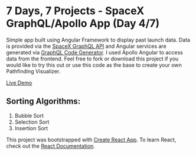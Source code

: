 # 7 Days, 7 Projects - SpaceX GraphQL/Apollo App (Day 4/7)

Simple app built using Angular Framework to display past launch data. Data is provided via the [SpaceX GraphQL API](https://api.spacex.land/graphql/ "SpaceX GraphQL API") and Angular services are generated via [GraphQL Code Generator](https://www.graphql-code-generator.com/ "GraphQL Code Generator"). I used Apollo Angular to access data from the frontend. Feel free to fork or download this project if you would like to try this out or use this code as the base to create your own Pathfinding Visualizer.

[Live Demo](https://jamiejarrettjj.github.io/spacex-graphql/ "Live Demo")

## Sorting Algorithms:
1. Bubble Sort
2. Selection Sort
3. Insertion Sort

This project was bootstrapped with [Create React App](https://github.com/facebook/create-react-app "Create React App"). To learn React, check out the [React Documentation](https://reactjs.org/docs/getting-started.html "React Documentation").
